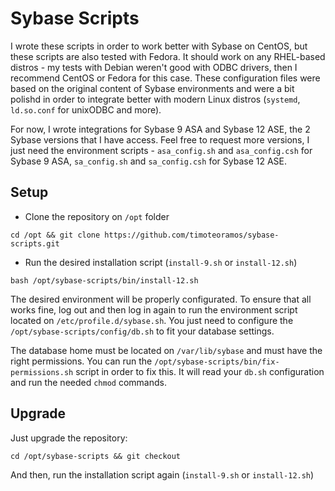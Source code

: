 Sybase Scripts
==============

I wrote these scripts in order to work better with Sybase on CentOS, but these scripts are also tested with Fedora. It should work on any RHEL-based distros - my tests with Debian weren't good with ODBC drivers, then I recommend CentOS or Fedora for this case. These configuration files were based on the original content of Sybase environments and were a bit polishd in order to integrate better with modern Linux distros (`systemd`, `ld.so.conf` for unixODBC and more).

For now, I wrote integrations for Sybase 9 ASA and Sybase 12 ASE, the 2 Sybase versions that I have access. Feel free to request more versions, I just need the environment scripts - `asa_config.sh` and `asa_config.csh` for Sybase 9 ASA, `sa_config.sh` and `sa_config.csh` for Sybase 12 ASE.

Setup
-----

* Clone the repository on `/opt` folder

```
cd /opt && git clone https://github.com/timoteoramos/sybase-scripts.git
```

* Run the desired installation script (`install-9.sh` or `install-12.sh`)

```
bash /opt/sybase-scripts/bin/install-12.sh
```

The desired environment will be properly configurated. To ensure that all works fine, log out and then log in again to run the environment script located on `/etc/profile.d/sybase.sh`. You just need to configure the `/opt/sybase-scripts/config/db.sh` to fit your database settings.

The database home must be located on `/var/lib/sybase` and must have the right permissions. You can run the `/opt/sybase-scripts/bin/fix-permissions.sh` script in order to fix this. It will read your `db.sh` configuration and run the needed `chmod` commands.

Upgrade
-------

Just upgrade the repository:

```
cd /opt/sybase-scripts && git checkout
```

And then, run the installation script again (`install-9.sh` or `install-12.sh`)
